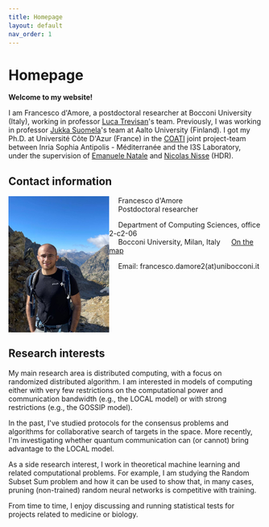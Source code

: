 ```yaml
---
title: Homepage
layout: default
nav_order: 1
---
```

# Homepage

**Welcome to my website!**

I am Francesco d'Amore, a postdoctoral researcher at Bocconi University (Italy), working in professor [Luca Trevisan](https://lucatrevisan.github.io/)'s team.
Previously, I was working in professor [Jukka Suomela](https://jukkasuomela.fi/)'s team at Aalto University (Finland). 
I got my Ph.D. at Université Côte D'Azur (France) in the [COATI](https://team.inria.fr/coati/) joint project-team between Inria Sophia Antipolis - Méditerranée and the I3S Laboratory, under the supervision of [Emanuele Natale](https://natema.github.io/ema-webpage/) and [Nicolas Nisse](http://www-sop.inria.fr/members/Nicolas.Nisse/) (HDR). 

## Contact information

<img align="left" src="./mercantour.jpg" alt="Parc national du Mercantour" style="width:200px;"/>

&emsp; Francesco d'Amore  
&emsp; Postdoctoral researcher

&emsp; Department of Computing Sciences, office 2-c2-06   
&emsp; Bocconi University, Milan, Italy 
&emsp; [On the map](https://maps.app.goo.gl/QWWZPcZBChf3x9BR6)

&emsp; Email: francesco.damore2(at)unibocconi.it

<br clear="left"/>

## Research interests

My main research area is distributed computing, with a focus on randomized distributed algorithm. I am interested in models of computing either with very few restrictions on the computational power and communication bandwidth (e.g., the LOCAL model) or with strong restrictions (e.g., the GOSSIP model).

In the past, I've studied protocols for the consensus problems and algorithms for collaborative search of targets in the space. More recently, I'm investigating whether quantum communication can (or cannot) bring advantage to the LOCAL model.

As a side research interest, I work in theoretical machine learning and related computational problems. For example, I am studying the Random Subset Sum problem and how it can be used to show that, in many cases, pruning (non-trained) random neural networks is competitive with training.

From time to time, I enjoy discussing and running statistical tests for projects related to medicine or biology.

